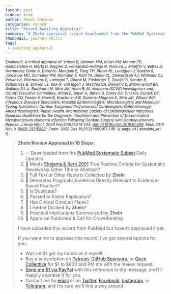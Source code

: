 ```yaml
---
layout: post
hidden: true
author: Pavel Zhelnov
categories: record
title: "Record Awaiting Appraisal"
summary: "A Zheln appraisal record downloaded from the PubMed Systematic Subset daily updates."
thumbnail: journal-whills
tags:
 - awaiting appraisal
---
```


<small id="citation">Zhelnov P. A critical appraisal of _‘Hasse B, Hannan MM, Keller PM, Maurer FP, Sommerstein R, Mertz D, Wagner D, Fernández-Hidalgo N, Nomura J, Manfrin V, Bettex D, Hernandez Conte A, Durante- Mangoni E, Tang TH, Stuart RL, Lundgren J, Gordon S, Jarashow MC, Schreiber PW, Niemann S, Kohl TA, Daley CL, Stewardson AJ, Whitener CJ, Perkins K, Plachouras D, Lamagni T, Chand M, Freiberger T, Zweifel S, Sander P, Schulthess B, Scriven JE, Sax H, van Ingen J, Mestres CA, Diekema D, Brown-Elliott BA, Wallace RJ Jr, Baddour LM, Miro JM, Hoen B; M. chimaera ISCVID Investigators and; ISCVID Executive Committee, Athan E, Bayer A, Barsic B, Corey GR, Chu VH, Durack DT, Fortes CQ, Fowler V, Hoen B, Krachmer AW, Durante-Magnoni E, Miro JM, Wilson WR; Infectious Diseases Specialists; Hospital Epidemiologists; Microbiologists and Molecular Typing Specialists; Cardiac Surgeons/ Perfusionists/ Cardiologists; Ophthalmology; Anaesthesiologists; Public Health. International Society of Cardiovascular Infectious Diseases Guidelines for the Diagnosis, Treatment and Prevention of Disseminated Mycobacterium chimaera Infection Following Cardiac Surgery with Cardiopulmonary Bypass. J Hosp Infect. 2020 Feb;104(2):214-235. [doi: 10.1016/j.jhin.2019.10.009](https://doi.org/10.1016/j.jhin.2019.10.009). Epub 2019 Nov 9. [PMID: 31715282](https://pubmed.gov/31715282)’._ Zheln. 2020 Dec 19;51(2):r660d17. URI: {{ page.url | absolute_url }}.</small>

> **Zheln Review Appraisal in 10 Steps:**
>
> 1. ✅ Downloaded from the [PubMed Systematic Subset](https://github.com/p1m-ortho/qs-global-ortho-search-queries/blob/global-sr-query/README.md) Daily Updates
> 2. 🔄 Meets [Shojania & Bero 2001](https://www.researchgate.net/publication/11820967_Taking_Advantage_of_the_Explosion_of_Systematic_Reviews_An_Efficient_MEDLINE_Search_Strategy) True Positive Criteria for Systematic Reviews by Either Title or Abstract?
> 3. 🔄 Full Text or Other Reports Collected by **Zheln**
> 4. 🔄 Generates Pragmatic Evidence Directly Relevant to Evidence-Based Practice?
> 5. 🔄 Is Duplicate?
> 6. 🔄 Passed or Failed Replication?
> 7. 🔄 Has Critical Conduct Flaws?
> 8. 🔄 Liked or Disliked by **Zheln**?
> 9. 🔄 Practical Implications Summarized by **Zheln**
> 10. 🔄 Appraisal Published & Call for Crowdfunding

> I have uploaded this record from PubMed but haven’t appraised it yet.
>
> If you want me to appraise this record, I’ve got several options for you:
> * Wait until I get my hands on it myself.
> * Buy a subscription on [Patreon](https://patreon.com/zheln), [GitHub Sponsors](https://github.com/sponsors/drzhelnov), or [Open Collective](https://opencollective.com/zheln) for $1 to $600 and PM me with the review request.
> * [Send me $1 via PayPal](https://paypal.me/pjelnov) with this reference in the message, and I’ll happily appraise it for you.
> * Contact me by [email](mailto:pavel@zheln.com) or on [Twitter](https://twitter.com/drzhelnov), [Facebook](https://facebook.com/drzhelnov), [Instagram](https://instagram.com/igzheln), or [Telegram](https://t.me/drzhelnov), and I’m sure we’ll find a way around.
